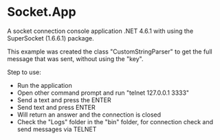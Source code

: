 # Socket.App

A socket connection console application .NET 4.6.1 with using the SuperSocket (1.6.6.1) package. 

This example was created the class "CustomStringParser" to get the full message that was sent, without using the "key".

Step to use: 

- Run the application
- Open other command prompt and run "telnet 127.0.0.1 3333"
- Send a text and press the ENTER
- Send text and press ENTER
- Will return an answer and the connection is closed
- Check the "Logs" folder in the "bin" folder, for connection check and send messages via TELNET
